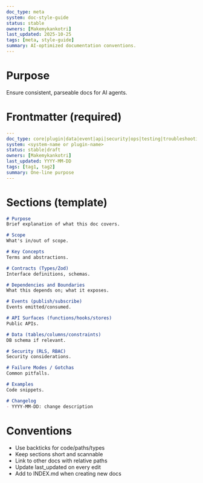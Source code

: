 ```yaml
---
doc_type: meta
system: doc-style-guide
status: stable
owners: [Makemykankotri]
last_updated: 2025-10-25
tags: [meta, style-guide]
summary: AI-optimized documentation conventions.
---
```


# Purpose
Ensure consistent, parseable docs for AI agents.

# Frontmatter (required)
```yaml
---
doc_type: core|plugin|data|event|api|security|ops|testing|troubleshooting|roadmap|meta
system: <system-name or plugin-name>
status: stable|draft
owners: [Makemykankotri]
last_updated: YYYY-MM-DD
tags: [tag1, tag2]
summary: One-line purpose
---
```

# Sections (template)
```md
# Purpose
Brief explanation of what this doc covers.

# Scope
What's in/out of scope.

# Key Concepts
Terms and abstractions.

# Contracts (Types/Zod)
Interface definitions, schemas.

# Dependencies and Boundaries
What this depends on; what it exposes.

# Events (publish/subscribe)
Events emitted/consumed.

# API Surfaces (functions/hooks/stores)
Public APIs.

# Data (tables/columns/constraints)
DB schema if relevant.

# Security (RLS, RBAC)
Security considerations.

# Failure Modes / Gotchas
Common pitfalls.

# Examples
Code snippets.

# Changelog
- YYYY-MM-DD: change description
```

# Conventions
- Use backticks for code/paths/types
- Keep sections short and scannable
- Link to other docs with relative paths
- Update last_updated on every edit
- Add to INDEX.md when creating new docs
